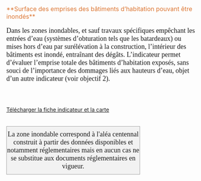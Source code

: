  <font size="3" color=" #dc7633">
**Surface des emprises des bâtiments d’habitation pouvant être inondés**
</b></font>
 <br><br>
 <font size="4px" face="calibri">
Dans les zones inondables, et sauf travaux spécifiques empêchant les entrées d’eau (systèmes d’obturation tels que les batardeaux) ou mises hors d’eau par surélévation à la construction, l’intérieur des bâtiments est inondé, entraînant des dégâts.
L’indicateur permet d’évaluer l’emprise totale des bâtiments d’habitation exposés, sans souci de l’importance des dommages liés aux hauteurs d’eau, objet d’un autre indicateur (voir objectif 2).
 </font>

 <br><br>

<a href=https://fiches.eptb-vienne.fr/ind_31c.pdf target=_blank><i class="fa fa-exclamation-circle"></i> Télécharger la fiche indicateur et la carte</a>
<br><br>

<font size="4.5px" face="calibri">
<p><div style="width: 350px;  padding-top:10px; padding-bottom:10px;border: 1px solid #A0A0A0; text-align: center;background: #F2F2F2;">La zone inondable correspond à l'aléa centennal construit à partir des données disponibles et notamment réglementaires mais en aucun cas ne se substitue aux documents réglementaires en vigueur.</div></p>
</font>